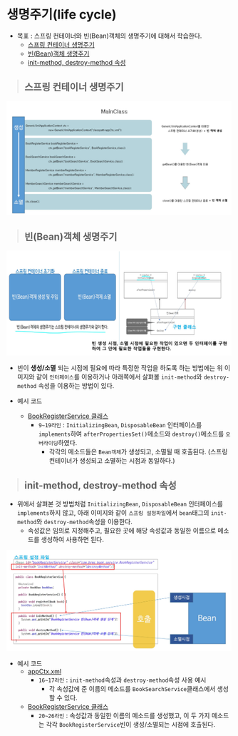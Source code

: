 # 생명주기(life cycle)

+ 목표 : 스프링 컨테이너와 빈(Bean)객체의 생명주기에 대해서 학습한다.
    + [스프링 컨테이너 생명주기](https://github.com/journeytorainbow/Spring_study_note/blob/master/%EC%83%9D%EB%AA%85%EC%A3%BC%EA%B8%B0(life_cycle)/%EB%A9%94%EB%AA%A8.md#%EC%8A%A4%ED%94%84%EB%A7%81-%EC%BB%A8%ED%85%8C%EC%9D%B4%EB%84%88-%EC%83%9D%EB%AA%85%EC%A3%BC%EA%B8%B0)
    + [빈(Bean)객체 생명주기](https://github.com/journeytorainbow/Spring_study_note/blob/master/%EC%83%9D%EB%AA%85%EC%A3%BC%EA%B8%B0(life_cycle)/%EB%A9%94%EB%AA%A8.md#%EB%B9%88bean%EA%B0%9D%EC%B2%B4-%EC%83%9D%EB%AA%85%EC%A3%BC%EA%B8%B0)
    + [init-method, destroy-method 속성](https://github.com/journeytorainbow/Spring_study_note/blob/master/%EC%83%9D%EB%AA%85%EC%A3%BC%EA%B8%B0(life_cycle)/%EB%A9%94%EB%AA%A8.md#init-method-destroy-method-%EC%86%8D%EC%84%B1)

> ## 스프링 컨테이너 생명주기

<img src="https://github.com/journeytorainbow/Spring_study_note/blob/master/%EC%83%9D%EB%AA%85%EC%A3%BC%EA%B8%B0(life_cycle)/img/img1.JPG?raw=true">

> ## 빈(Bean)객체 생명주기

<img src="https://github.com/journeytorainbow/Spring_study_note/blob/master/%EC%83%9D%EB%AA%85%EC%A3%BC%EA%B8%B0(life_cycle)/img/img2.JPG?raw=true">

+ 빈이 **생성/소멸** 되는 시점에 필요에 따라 특정한 작업을 하도록 하는 방법에는 위 이미지와 같이 `인터페이스`를 이용하거나 아래쪽에서 살펴볼 `init-method`와 `destroy-method` 속성을 이용하는 방법이 있다.

+ 예시 코드
    + [BookRegisterService 클래스](https://github.com/journeytorainbow/Spring_study_note/blob/master/%EC%83%9D%EB%AA%85%EC%A3%BC%EA%B8%B0(life_cycle)/testPjt9/src/main/java/com/bms/book/service/BookRegisterService.java)
        + `9~19라인` : `InitializingBean`, `DisposableBean` 인터페이스를 `implements`하여 `afterPropertiesSet()`메소드와 `destroy()`메소드를 `오버라이딩`하였다.
            + 각각의 메소드들은 `Bean객체`가 생성되고, 소멸될 때 호출된다. (스프링 컨테이너가 생성되고 소멸하는 시점과 동일하다.)

> ## init-method, destroy-method 속성

+ 위에서 살펴본 것 방법처럼 `InitializingBean`, `DisposableBean` 인터페이스를 `implements`하지 않고, 아래 이미지와 같이 `스프링 설정파일`에서 `bean`태그의 `init-method`와 `destroy-method`속성을 이용한다.         
    + 속성값은 임의로 지정해주고, 필요한 곳에 해당 속성값과 동일한 이름으로 메소드를 생성하여 사용하면 된다.

<img src="https://github.com/journeytorainbow/Spring_study_note/blob/master/%EC%83%9D%EB%AA%85%EC%A3%BC%EA%B8%B0(life_cycle)/img/img3.JPG?raw=true">

+ 예시 코드
    + [appCtx.xml](https://github.com/journeytorainbow/Spring_study_note/blob/master/%EC%83%9D%EB%AA%85%EC%A3%BC%EA%B8%B0(life_cycle)/testPjt9/src/main/resources/appCtx.xml)
        + `16~17라인` : `init-method`속성과 `destroy-method`속성 사용 예시
            + 각 속성값에 준 이름의 메소드를 `BookSearchService`클래스에서 생성할 수 있다.
    + [BookRegisterService 클래스](https://github.com/journeytorainbow/Spring_study_note/blob/master/%EC%83%9D%EB%AA%85%EC%A3%BC%EA%B8%B0(life_cycle)/testPjt9/src/main/java/com/bms/book/service/BookSearchService.java)
        + `20~26라인` : 속성값과 동일한 이름의 메소드를 생성했고, 이 두 가지 메소드는 각각 `BookRegisterService`빈이 생성/소멸되는 시점에 호출된다.